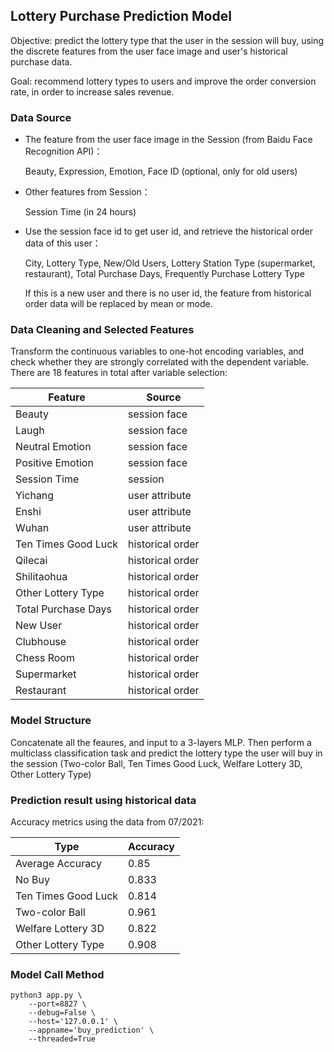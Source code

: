 ## Lottery Purchase Prediction Model

Objective: predict the lottery type that the user in the session will buy, using the discrete features from the user face image and user's historical purchase data.  

Goal: recommend lottery types to users and improve the order conversion rate, in order to increase sales revenue.

### Data Source

* The feature from the user face image in the Session (from Baidu Face Recognition API)： 
    
    Beauty, Expression, Emotion, Face ID (optional, only for old users)

* Other features from Session：
     
    Session Time (in 24 hours)

* Use the session face id to get user id, and retrieve the historical order data of this user： 
    
    City, Lottery Type, New/Old Users, Lottery Station Type (supermarket, restaurant), Total Purchase Days, Frequently Purchase Lottery Type
    
    If this is a new user and there is no user id, the feature from historical order data will be replaced by mean or mode.


### Data Cleaning and Selected Features

Transform the continuous variables to one-hot encoding variables, and check whether they are strongly correlated with the dependent variable. There are 18 features in total after variable selection:
    
  
|  Feature   | Source  |
|  ----  | ----  |
| Beauty  | session face |
| Laugh  | session face |
| Neutral Emotion  | session face |
| Positive Emotion  | session face |
| Session Time  | session |
| Yichang  | user attribute |
| Enshi  | user attribute |
| Wuhan  | user attribute |
| Ten Times Good Luck  | historical order |
| Qilecai  | historical order |
| Shilitaohua  | historical order |
| Other Lottery Type  | historical order |
| Total Purchase Days  | historical order |
| New User  | historical order |
| Clubhouse  | historical order |
| Chess Room  | historical order |
| Supermarket  | historical order |
| Restaurant  | historical order |

### Model Structure

Concatenate all the feaures, and input to a 3-layers MLP. Then perform a multiclass classification task and predict the lottery type the user will buy in the session (Two-color Ball, Ten Times Good Luck, Welfare Lottery 3D, Other Lottery Type)

### Prediction result using historical data

Accuracy metrics using the data from 07/2021:

| Type | Accuracy |
| ---- | ---- |
| Average Accuracy | 0.85 |
| No Buy | 0.833 |
| Ten Times Good Luck | 0.814 |
| Two-color Ball | 0.961 |
| Welfare Lottery 3D | 0.822 |
| Other Lottery Type | 0.908 |


### Model Call Method
```
python3 app.py \
    --port=8827 \
    --debug=False \
    --host='127.0.0.1' \
    --appname='buy_prediction' \
    --threaded=True
```
